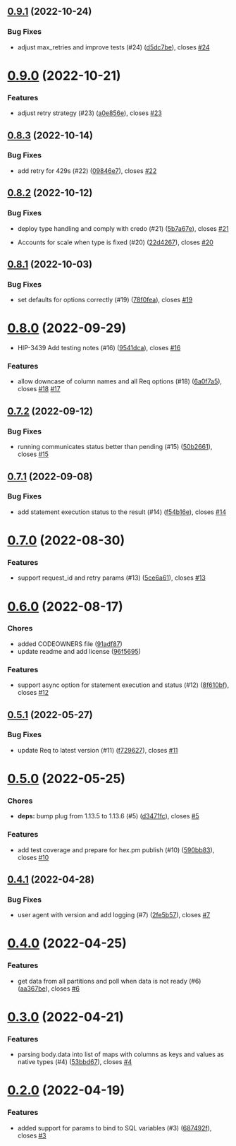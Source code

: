 ## [0.9.1](https://github.com/HGInsights/avalanche/compare/v0.9.0...v0.9.1) (2022-10-24)


### Bug Fixes

* adjust max_retries and improve tests (#24) ([d5dc7be](https://github.com/HGInsights/avalanche/commit/d5dc7be54ed3896a35102f49de4153cb8116e943)), closes [#24](https://github.com/HGInsights/avalanche/issues/24)

# [0.9.0](https://github.com/HGInsights/avalanche/compare/v0.8.3...v0.9.0) (2022-10-21)


### Features

* adjust retry strategy (#23) ([a0e856e](https://github.com/HGInsights/avalanche/commit/a0e856e472547bb5d948fb951bb48803dd9d529a)), closes [#23](https://github.com/HGInsights/avalanche/issues/23)

## [0.8.3](https://github.com/HGInsights/avalanche/compare/v0.8.2...v0.8.3) (2022-10-14)


### Bug Fixes

* add retry for 429s (#22) ([09846e7](https://github.com/HGInsights/avalanche/commit/09846e7006a9920c272ea9211a4bf7b8ee5d7525)), closes [#22](https://github.com/HGInsights/avalanche/issues/22)

## [0.8.2](https://github.com/HGInsights/avalanche/compare/v0.8.1...v0.8.2) (2022-10-12)


### Bug Fixes

* deploy type handling and comply with credo (#21) ([5b7a67e](https://github.com/HGInsights/avalanche/commit/5b7a67eb690de8e5627526364cc01e643d831524)), closes [#21](https://github.com/HGInsights/avalanche/issues/21)


* Accounts for scale when type is fixed (#20) ([22d4267](https://github.com/HGInsights/avalanche/commit/22d42679e3288c2f6b47122e01a08117ab8cf35d)), closes [#20](https://github.com/HGInsights/avalanche/issues/20)

## [0.8.1](https://github.com/HGInsights/avalanche/compare/v0.8.0...v0.8.1) (2022-10-03)


### Bug Fixes

* set defaults for options correctly (#19) ([78f0fea](https://github.com/HGInsights/avalanche/commit/78f0fea9c3e0d64dee8108f8bd6c9da55a70b477)), closes [#19](https://github.com/HGInsights/avalanche/issues/19)

# [0.8.0](https://github.com/HGInsights/avalanche/compare/v0.7.2...v0.8.0) (2022-09-29)


* HIP-3439 Add testing notes (#16) ([9541dca](https://github.com/HGInsights/avalanche/commit/9541dcac06fd8f0ce7d9549bb0ecec754b5222ca)), closes [#16](https://github.com/HGInsights/avalanche/issues/16)


### Features

* allow downcase of column names and all Req options (#18) ([6a0f7a5](https://github.com/HGInsights/avalanche/commit/6a0f7a5d1eb0558be2f54b5e5364fb8c410634fd)), closes [#18](https://github.com/HGInsights/avalanche/issues/18) [#17](https://github.com/HGInsights/avalanche/issues/17)

## [0.7.2](https://github.com/HGInsights/avalanche/compare/v0.7.1...v0.7.2) (2022-09-12)


### Bug Fixes

* running communicates status better than pending (#15) ([50b2661](https://github.com/HGInsights/avalanche/commit/50b26618d3e97a1bdf29f7c79d9c8313308b058c)), closes [#15](https://github.com/HGInsights/avalanche/issues/15)

## [0.7.1](https://github.com/HGInsights/avalanche/compare/v0.7.0...v0.7.1) (2022-09-08)


### Bug Fixes

* add statement execution status to the result (#14) ([f54b16e](https://github.com/HGInsights/avalanche/commit/f54b16e515bc4d76d782aebf27b3f43550f3e947)), closes [#14](https://github.com/HGInsights/avalanche/issues/14)

# [0.7.0](https://github.com/HGInsights/avalanche/compare/v0.6.0...v0.7.0) (2022-08-30)


### Features

* support request_id and retry params (#13) ([5ce6a61](https://github.com/HGInsights/avalanche/commit/5ce6a616bb17a2d36effcf727aa9d4c18dfdbfc6)), closes [#13](https://github.com/HGInsights/avalanche/issues/13)

# [0.6.0](https://github.com/HGInsights/avalanche/compare/v0.5.1...v0.6.0) (2022-08-17)


### Chores

* added CODEOWNERS file ([91adf87](https://github.com/HGInsights/avalanche/commit/91adf87168ff2a77d05a41cd926618f4dde9dd0e))
* update readme and add license ([96f5695](https://github.com/HGInsights/avalanche/commit/96f569562932ba06ebaa6aaad17bfd2e4e726cba))


### Features

* support async option for statement execution and status (#12) ([8f610bf](https://github.com/HGInsights/avalanche/commit/8f610bff4717c0d04fe9637f017a13c0ed71ede4)), closes [#12](https://github.com/HGInsights/avalanche/issues/12)

## [0.5.1](https://github.com/HGInsights/avalanche/compare/v0.5.0...v0.5.1) (2022-05-27)


### Bug Fixes

* update Req to latest version (#11) ([f729627](https://github.com/HGInsights/avalanche/commit/f729627f2d0b98913bad08b0bc10f1f4911b64de)), closes [#11](https://github.com/HGInsights/avalanche/issues/11)

# [0.5.0](https://github.com/HGInsights/avalanche/compare/v0.4.1...v0.5.0) (2022-05-25)


### Chores

* **deps:** bump plug from 1.13.5 to 1.13.6 (#5) ([d3471fc](https://github.com/HGInsights/avalanche/commit/d3471fce069953a399a5aa9352a775bec0881e4e)), closes [#5](https://github.com/HGInsights/avalanche/issues/5)


### Features

* add test coverage and prepare for hex.pm publish (#10) ([590bb83](https://github.com/HGInsights/avalanche/commit/590bb83520de1bdbc300082dbf9065482bc43768)), closes [#10](https://github.com/HGInsights/avalanche/issues/10)

## [0.4.1](https://github.com/HGInsights/avalanche/compare/v0.4.0...v0.4.1) (2022-04-28)


### Bug Fixes

* user agent with version and add logging (#7) ([2fe5b57](https://github.com/HGInsights/avalanche/commit/2fe5b571d1ae6eaab012e60b500ba64fdba7e295)), closes [#7](https://github.com/HGInsights/avalanche/issues/7)

# [0.4.0](https://github.com/HGInsights/avalanche/compare/v0.3.0...v0.4.0) (2022-04-25)


### Features

* get data from all partitions and poll when data is not ready (#6) ([aa367be](https://github.com/HGInsights/avalanche/commit/aa367be9157463306e16ec6025a2ca605840937f)), closes [#6](https://github.com/HGInsights/avalanche/issues/6)

# [0.3.0](https://github.com/HGInsights/avalanche/compare/v0.2.0...v0.3.0) (2022-04-21)


### Features

* parsing body.data into list of maps with columns as keys and values as native types (#4) ([53bbd67](https://github.com/HGInsights/avalanche/commit/53bbd6739910a329a90fd7d414c35e56dc25bc46)), closes [#4](https://github.com/HGInsights/avalanche/issues/4)

# [0.2.0](https://github.com/HGInsights/avalanche/compare/v0.1.0...v0.2.0) (2022-04-19)


### Features

* added support for params to bind to SQL variables (#3) ([687492f](https://github.com/HGInsights/avalanche/commit/687492fede3fbe35721abcc9f408e35895d4cae8)), closes [#3](https://github.com/HGInsights/avalanche/issues/3)

